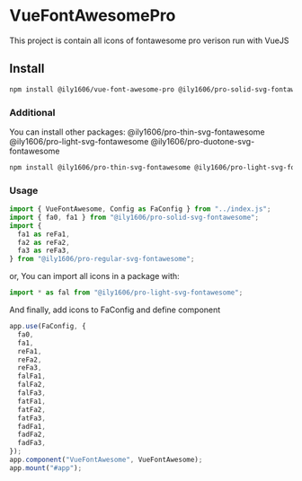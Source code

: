 # VueFontAwesomePro

This project is contain all icons of fontawesome pro verison run with VueJS

## Install

```sh
npm install @ily1606/vue-font-awesome-pro @ily1606/pro-solid-svg-fontawesome @ily1606/pro-regular-svg-fontawesome
```

### Additional

You can install other packages: @ily1606/pro-thin-svg-fontawesome @ily1606/pro-light-svg-fontawesome @ily1606/pro-duotone-svg-fontawesome

```sh
npm install @ily1606/pro-thin-svg-fontawesome @ily1606/pro-light-svg-fontawesome @ily1606/pro-duotone-svg-fontawesome
```

### Usage

```js
import { VueFontAwesome, Config as FaConfig } from "../index.js";
import { fa0, fa1 } from "@ily1606/pro-solid-svg-fontawesome";
import {
  fa1 as reFa1,
  fa2 as reFa2,
  fa3 as reFa3,
} from "@ily1606/pro-regular-svg-fontawesome";
```

or, You can import all icons in a package with:

```js
import * as fal from "@ily1606/pro-light-svg-fontawesome";
```

And finally, add icons to FaConfig and define component

```js
app.use(FaConfig, {
  fa0,
  fa1,
  reFa1,
  reFa2,
  reFa3,
  falFa1,
  falFa2,
  falFa3,
  fatFa1,
  fatFa2,
  fatFa3,
  fadFa1,
  fadFa2,
  fadFa3,
});
app.component("VueFontAwesome", VueFontAwesome);
app.mount("#app");
```

